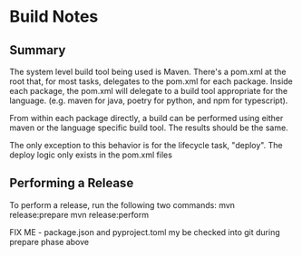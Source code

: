 # Build Notes

## Summary
The system level build tool being used is Maven.  There's a pom.xml at the root that, for most tasks, delegates to the pom.xml for each package.  Inside each package, the pom.xml will delegate to a build tool appropriate for the language.  (e.g. maven for java, poetry for python, and npm for typescript).  

From within each package directly, a build can be performed using either maven or the language specific build tool.  The results should be the same.

The only exception to this behavior is for the lifecycle task, "deploy".  The deploy logic only exists in the pom.xml files

## Performing a Release
To perform a release, run the following two commands:
mvn release:prepare
mvn release:perform

FIX ME - package.json and pyproject.toml my be checked into git during prepare phase above